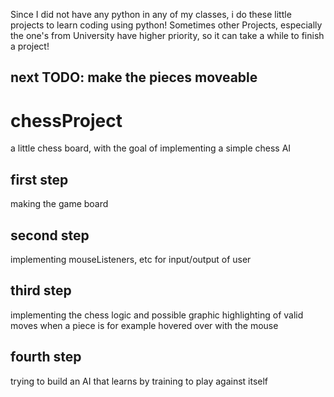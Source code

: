 Since I did not have any python in any of my classes, i do these little projects to learn coding using python!
Sometimes other Projects, especially the one's from University have higher priority, so it can take a while to finish a project!

## next TODO: make the pieces moveable

# chessProject
a little chess board, with the goal of implementing a simple chess AI

## first step
making the game board

## second step 
implementing mouseListeners, etc for input/output of user

## third step 
implementing the chess logic and possible graphic highlighting of valid moves when a piece is for example hovered over with the mouse

## fourth step
trying to build an AI that learns by training to play against itself
